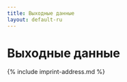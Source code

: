 ```yaml
---
title: Выходные данные
layout: default-ru
---
```


# Выходные данные

<!-- Do not change, all information are requried by law in Germany... -->
{% include imprint-address.md %}
